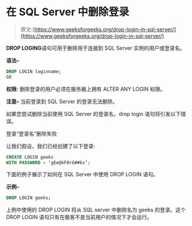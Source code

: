# 在 SQL Server 中删除登录

> 原文:[https://www.geeksforgeeks.org/drop-login-in-sql-server/](https://www.geeksforgeeks.org/drop-login-in-sql-server/)

**DROP LOGING**语句可用于删除用于连接到 SQL Server 实例的用户或登录名。

**语法–**

```sql
DROP LOGIN loginname;
GO 
```

**权限:**
删除登录的用户必须在服务器上拥有 ALTER ANY LOGIN 权限。

**注意–**
当前登录到 SQL Server 的登录无法删除。

如果您尝试删除当前使用 SQL Server 的登录名，drop login 语句将引发以下错误。

登录“登录名”删除失败

让我们假设，我们已经创建了以下登录:

```sql
CREATE LOGIN geeks  
WITH PASSWORD = ‘gEe@kF0rG##ks’; 
```

下面的例子展示了如何在 SQL Server 中使用 DROP LOGIN 语句。

**示例–**

```sql
DROP LOGIN geeks; 
```

上例中使用的 DROP LOGIN 将从 SQL server 中删除名为 geeks 的登录。这个 DROP LOGIN 语句只有在极客不是当前用户的情况下才会运行。